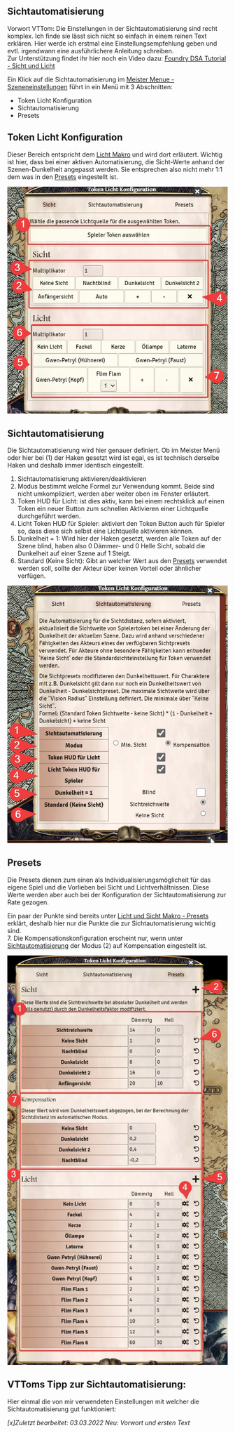 ## Sichtautomatisierung
Vorwort VTTom: Die Einstellungen in der Sichtautomatisierung sind recht komplex. Ich finde sie lässt sich nicht so einfach in einem reinen Text erklären. Hier werde ich erstmal eine Einstellungsempfehlung geben und evtl. irgendwann eine ausführlichere Anleitung schreiben.   
Zur Unterstützung findet ihr hier noch ein Video dazu:  [Foundry DSA Tutorial - Sicht und Licht](https://youtu.be/2WnYh1kpXrU)

Ein Klick auf die Sichtautomatisierung im [Meister Menue - Szeneneinstellungen](de-meister-menue-szeneneinstellungen.md) führt in ein Menü mit 3 Abschnitten:
* Token Licht Konfiguration
* Sichtautomatisierung
* Presets

## Token Licht Konfiguration
Dieser Bereich entspricht dem [Licht Makro](de-licht-und-sicht-makro.md) und wird dort erläutert. Wichtig ist hier, dass bei einer aktiven Automatisierung, die Sicht-Werte anhand der Szenen-Dunkelheit angepasst werden. Sie entsprechen also nicht mehr 1:1 dem was in den [Presets](de-meister-menue-sichtautomatisierung.md#presets) eingestellt ist.

![Sicht](de/images/Token-Licht-Konfiguration_Sicht.jpg)

## Sichtautomatisierung
Die Sichtautomatisierung wird hier genauer definiert. Ob im Meister Menü oder hier bei (1) der Haken gesetzt wird ist egal, es ist technisch derselbe Haken und deshalb immer identisch eingestellt.  
1. Sichtautomatisierung aktivieren/deaktivieren
2. Modus bestimmt welche Formel zur Verwendung kommt. Beide sind nicht umkompliziert, werden aber weiter oben im Fenster erläutert.
3. Token HUD für Licht: ist dies aktiv, kann bei einem rechtsklick auf einen Token ein neuer Button zum schnellen Aktivieren einer Lichtquelle durchgeführt werden.
4. Licht Token HUD für Spieler: aktiviert den Token Button auch für Spieler so, dass diese sich selbst eine Lichtquelle aktivieren können.
5. Dunkelheit = 1: Wird hier der Haken gesetzt, werden alle Token auf der Szene blind, haben also 0 Dämmer- und 0 Helle Sicht, sobald die Dunkelheit auf einer Szene auf 1 Steigt.
6. Standard (Keine Sicht): Gibt an welcher Wert aus den [Presets](de-meister-menue-sichtautomatisierung.md#presets) verwendet werden soll, sollte der Akteur über keinen Vorteil oder ähnlicher verfügen.

![Sichtautomatisierung](de/images/Token-Licht-Konfiguration_Sichtautomatisierung.jpg)

## Presets
Die Presets dienen zum einen als Individualisierungsmöglicheit für das eigene Spiel und die Vorlieben bei Sicht und Lichtverhältnissen. Diese Werte werden aber auch bei der Konfiguration der Sichtautomatisierung zur Rate gezogen.

Ein paar der Punkte sind bereits unter [Licht und Sicht Makro - Presets](de-licht-und-sicht-makro.md#presets) erklärt, deshalb hier nur die Punkte die zur Sichtautomatisierung wichtig sind.  
7. Die Kompensationskonfiguration erscheint nur, wenn unter [Sichtautomatisierung](de-meister-menue-sichtautomatisierung.md#sichtautomatisierung) der Modus (2) auf Kompensation eingestellt ist.

![Presets](de/images/Token-Licht-Konfiguration_Presets.jpg)

## VTToms Tipp zur Sichtautomatisierung:
Hier einmal die von mir verwendeten Einstellungen mit welcher die Sichtautomatisierung gut funktioniert:



*[x]Zuletzt bearbeitet: 03.03.2022* 
*Neu: Vorwort und ersten Text*